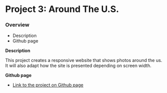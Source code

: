# Project 3: Around The U.S.

### Overview

- Description
- Github page

**Description**

This project creates a responsive website that shows photos around the us. It will also adapt how the site is presented depending on screen width.

**Github page**

- [Link to the project on Github page](https://dexinj.github.io/se_project_aroundtheus/)
